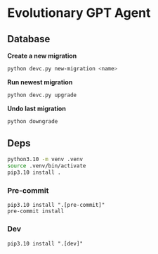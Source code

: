 # Evolutionary GPT Agent

## Database
**Create a new migration**

```bash
python devc.py new-migration <name>
```

**Run newest migration**

```bash
python devc.py upgrade
```


**Undo last migration**
```bash
python downgrade
```

## Deps
```bash
python3.10 -m venv .venv
source .venv/bin/activate
pip3.10 install .
```

### Pre-commit
```
pip3.10 install ".[pre-commit]"
pre-commit install
```

### Dev
```
pip3.10 install ".[dev]"
```
